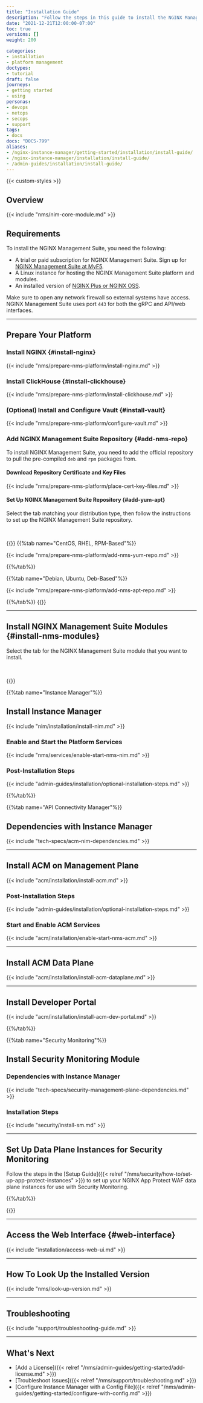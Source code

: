```yaml
---
title: "Installation Guide"
description: "Follow the steps in this guide to install the NGINX Management Suite Instance Manager and API Connectivity Manager modules."
date: "2021-12-21T12:00:00-07:00"
toc: true
versions: []
weight: 200

categories:
- installation
- platform management
doctypes:
- tutorial
draft: false
journeys:
- getting started
- using
personas:
- devops
- netops
- secops
- support
tags:
- docs
docs: "DOCS-799"
aliases: 
- /nginx-instance-manager/getting-started/installation/install-guide/
- /nginx-instance-manager/installation/install-guide/
- /admin-guides/installation/install-guide/
---
```


{{< custom-styles >}}

## Overview

{{< include "nms/nim-core-module.md" >}}

## Requirements

To install the NGINX Management Suite, you need the following:

- A trial or paid subscription for NGINX Management Suite. Sign up for [NGINX Management Suite at MyF5](https://account.f5.com/myf5).
- A Linux instance for hosting the NGINX Management Suite platform and modules.
- An installed version of [NGINX Plus or NGINX OSS](#install-nginx).

Make sure to open any network firewall so external systems have access. NGINX Management Suite uses port `443` for both the gRPC and API/web interfaces.

---

## Prepare Your Platform

### Install NGINX {#install-nginx}

{{< include "nms/prepare-nms-platform/install-nginx.md" >}}

### Install ClickHouse {#install-clickhouse}

{{< include "nms/prepare-nms-platform/install-clickhouse.md" >}}

### (Optional) Install and Configure Vault {#install-vault}

{{< include "nms/prepare-nms-platform/configure-vault.md" >}}

### Add NGINX Management Suite Repository {#add-nms-repo}

To install NGINX Management Suite, you need to add the official repository to pull the pre-compiled `deb` and `rpm` packages from.

#### Download Repository Certificate and Key Files

{{< include "nms/prepare-nms-platform/place-cert-key-files.md" >}}

#### Set Up NGINX Management Suite Repository {#add-yum-apt}

Select the tab matching your distribution type, then follow the instructions to set up the NGINX Management Suite repository.

<br>

{{<tabs name="install_repo">}}
{{%tab name="CentOS, RHEL, RPM-Based"%}}

{{< include "nms/prepare-nms-platform/add-nms-yum-repo.md" >}}

{{%/tab%}}

{{%tab name="Debian, Ubuntu, Deb-Based"%}}

{{< include "nms/prepare-nms-platform/add-nms-apt-repo.md" >}}

{{%/tab%}}
{{</tabs>}}

---

## Install NGINX Management Suite Modules {#install-nms-modules}

Select the tab for the NGINX Management Suite module that you want to install.

<br>

{{<tabs name="install-nms-modules">}}

{{%tab name="Instance Manager"%}}

## Install Instance Manager

{{< include "nim/installation/install-nim.md" >}}

### Enable and Start the Platform Services

{{< include "nms/services/enable-start-nms-nim.md" >}}

### Post-Installation Steps

{{< include "admin-guides/installation/optional-installation-steps.md" >}}

{{%/tab%}}

{{%tab name="API Connectivity Manager"%}}

## Dependencies with Instance Manager

{{< include "tech-specs/acm-nim-dependencies.md" >}}

---

## Install ACM on Management Plane

{{< include "acm/installation/install-acm.md" >}}

### Post-Installation Steps

{{< include "admin-guides/installation/optional-installation-steps.md" >}}

### Start and Enable ACM Services

{{< include "acm/installation/enable-start-nms-acm.md" >}}

---

## Install ACM Data Plane

{{< include "acm/installation/install-acm-dataplane.md" >}}

---

## Install Developer Portal

{{< include "acm/installation/install-acm-dev-portal.md" >}}

{{%/tab%}}

{{%tab name="Security Monitoring"%}}

## Install Security Monitoring Module

### Dependencies with Instance Manager

{{< include "tech-specs/security-management-plane-dependencies.md" >}}

### Installation Steps

{{< include "security/install-sm.md" >}}

---

## Set Up Data Plane Instances for Security Monitoring

Follow the steps in the [Setup Guide]({{< relref "/nms/security/how-to/set-up-app-protect-instances" >}}) to set up your NGINX App Protect WAF data plane instances for use with Security Monitoring.

{{%/tab%}}

{{</tabs>}}

---

## Access the Web Interface {#web-interface}

{{< include "installation/access-web-ui.md" >}}

---

## How To Look Up the Installed Version

{{< include "nms/look-up-version.md" >}}

---

## Troubleshooting

{{< include "support/troubleshooting-guide.md" >}}

---

## What's Next

- [Add a License]({{< relref "/nms/admin-guides/getting-started/add-license.md" >}})
- [Troubleshoot Issues]({{< relref "/nms/support/troubleshooting.md" >}})
- [Configure Instance Manager with a Config File]({{< relref "/nms/admin-guides/getting-started/configure-with-config.md" >}})
